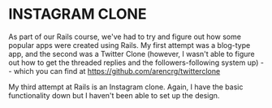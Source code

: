 # INSTAGRAM CLONE

As part of our Rails course, we've had to try and figure out how some popular apps were created using Rails. My first attempt was a blog-type app, and the second was a Twitter Clone (however, I wasn't able to figure out how to get the threaded replies and the followers-following system up) -- which you can find at https://github.com/arencrg/twitterclone

My third attempt at Rails is an Instagram clone. Again, I have the basic functionality down but I haven't been able to set up the design.